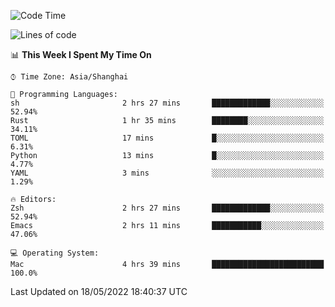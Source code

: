 <!--START_SECTION:waka-->
![Code Time](http://img.shields.io/badge/Code%20Time-0%20secs-blue)

![Lines of code](https://img.shields.io/badge/From%20Hello%20World%20I%27ve%20Written-22%20Thousand%20lines%20of%20code-blue)

📊 **This Week I Spent My Time On** 

```text
⌚︎ Time Zone: Asia/Shanghai

💬 Programming Languages: 
sh                       2 hrs 27 mins       █████████████░░░░░░░░░░░░   52.94% 
Rust                     1 hr 35 mins        ████████░░░░░░░░░░░░░░░░░   34.11% 
TOML                     17 mins             █░░░░░░░░░░░░░░░░░░░░░░░░   6.31% 
Python                   13 mins             █░░░░░░░░░░░░░░░░░░░░░░░░   4.77% 
YAML                     3 mins              ░░░░░░░░░░░░░░░░░░░░░░░░░   1.29%

🔥 Editors: 
Zsh                      2 hrs 27 mins       █████████████░░░░░░░░░░░░   52.94% 
Emacs                    2 hrs 11 mins       ███████████░░░░░░░░░░░░░░   47.06%

💻 Operating System: 
Mac                      4 hrs 39 mins       █████████████████████████   100.0%

```


 Last Updated on 18/05/2022 18:40:37 UTC
<!--END_SECTION:waka-->
